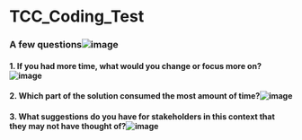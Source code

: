 # TCC_Coding_Test

### A few questions![image](https://user-images.githubusercontent.com/7607884/154020906-a430136b-bdee-4397-b405-038ec6ed930b.png)

#### 1.	If you had more time, what would you change or focus more on?![image](https://user-images.githubusercontent.com/7607884/154020780-52e9e8e6-0df6-44ae-be77-168db6d9834c.png)

#### 2.	Which part of the solution consumed the most amount of time?![image](https://user-images.githubusercontent.com/7607884/154020805-b143880e-fe69-4f92-adf6-edd8cc0ee87b.png)

#### 3.	What suggestions do you have for stakeholders in this context that they may not have thought of?![image](https://user-images.githubusercontent.com/7607884/154020838-2252b5e7-6314-4ae5-bfac-3a59bf8a38be.png)
